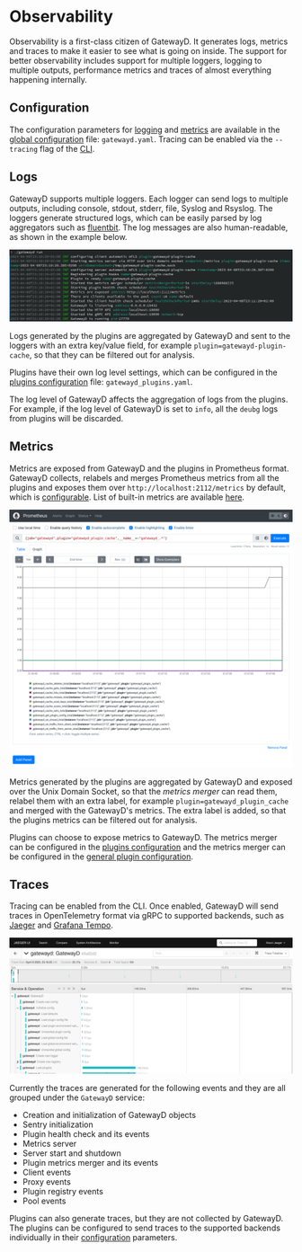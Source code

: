 # Observability

Observability is a first-class citizen of GatewayD. It generates logs, metrics and traces to make it easier to see what is going on inside. The support for better observability includes support for multiple loggers, logging to multiple outputs, performance metrics and traces of almost everything happening internally.

## Configuration

The configuration parameters for [logging](01-configuration/01-global-configuration/01-loggers.md) and [metrics](01-configuration/01-global-configuration/02-metrics.md) are available in the [global configuration](01-configuration/index.md) file: `gatewayd.yaml`. Tracing can be enabled via the `--tracing` flag of the [CLI](02-CLI.md).

## Logs

GatewayD supports multiple loggers. Each logger can send logs to multiple outputs, including console, stdout, stderr, file, Syslog and Rsyslog. The loggers generate structured logs, which can be easily parsed by log aggregators such as [fluentbit](https://fluentbit.io/). The log messages are also human-readable, as shown in the example below.

![Logs in console](assets/console-log.png)

Logs generated by the plugins are aggregated by GatewayD and sent to the loggers with an extra key/value field, for example `plugin=gatewayd-plugin-cache`, so that they can be filtered out for analysis.

Plugins have their own log level settings, which can be configured in the [plugins configuration](01-configuration/02-plugins-configuration/02-plugins-configuration.md) file: `gatewayd_plugins.yaml`.

The log level of GatewayD affects the aggregation of logs from the plugins. For example, if the log level of GatewayD is set to `info`, all the `deubg` logs from plugins will be discarded.

## Metrics

Metrics are exposed from GatewayD and the plugins in Prometheus format. GatewayD collects, relabels and merges Prometheus metrics from all the plugins and exposes them over `http://localhost:2112/metrics` by default, which is [configurable](01-configuration/01-global-configuration/02-metrics.md#configuration-parameters). List of built-in metrics are available [here](01-configuration/01-global-configuration/02-metrics.md#built-in-metrics).

![Metrics](assets/prometheus.png)

Metrics generated by the plugins are aggregated by GatewayD and exposed over the Unix Domain Socket, so that the *metrics merger* can read them, relabel them with an extra label, for example `plugin=gatewayd_plugin_cache` and merged with the GatewayD's metrics. The extra label is added, so that the plugins metrics can be filtered out for analysis.

Plugins can choose to expose metrics to GatewayD. The metrics merger can be configured in the [plugins configuration](01-configuration/02-plugins-configuration/02-plugins-configuration.md) and the metrics merger can be configured in the [general plugin configuration](01-configuration/01-global-configuration/02-metrics.md).

## Traces

Tracing can be enabled from the CLI. Once enabled, GatewayD will send traces in OpenTelemetry format via gRPC to supported backends, such as [Jaeger](https://www.jaegertracing.io/) and [Grafana Tempo](https://grafana.com/oss/tempo/).

![Traces](assets/jaeger.png)

Currently the traces are generated for the following events and they are all grouped under the `GatewayD` service:

* Creation and initialization of GatewayD objects
* Sentry initialization
* Plugin health check and its events
* Metrics server
* Server start and shutdown
* Plugin metrics merger and its events
* Client events
* Proxy events
* Plugin registry events
* Pool events

Plugins can also generate traces, but they are not collected by GatewayD. The plugins can be configured to send traces to the supported backends individually in their [configuration](01-configuration/02-plugins-configuration/02-plugins-configuration.md) parameters.
